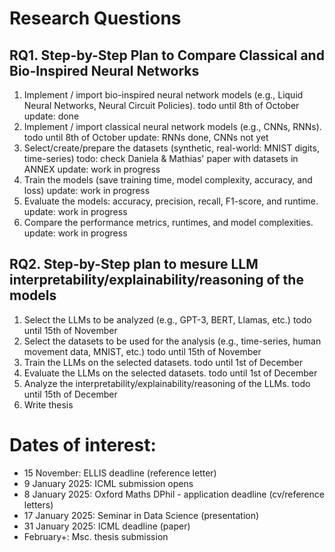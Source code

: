 # Research Questions
## RQ1. Step-by-Step Plan to Compare Classical and Bio-Inspired Neural Networks
1. Implement / import bio-inspired neural network models (e.g., Liquid Neural Networks, Neural Circuit Policies).
    todo until 8th of October
    update: done
2. Implement / import classical neural network models (e.g., CNNs, RNNs).
    todo until 8th of October
    update: RNNs done, CNNs not yet
3. Select/create/prepare the datasets (synthetic, real-world: MNIST digits, time-series)
    todo: check Daniela & Mathias' paper with datasets in ANNEX
    update: work in progress
4. Train the models (save training time, model complexity, accuracy, and loss)
    update: work in progress
5. Evaluate the models: accuracy, precision, recall, F1-score, and runtime.
    update: work in progress
6. Compare the performance metrics, runtimes, and model complexities.
    update: work in progress

## RQ2. Step-by-Step plan to mesure LLM interpretability/explainability/reasoning of the models
1. Select the LLMs to be analyzed (e.g., GPT-3, BERT, Llamas, etc.)
    todo until 15th of November
2. Select the datasets to be used for the analysis (e.g., time-series, human movement data, MNIST, etc.)
    todo until 15th of November
3. Train the LLMs on the selected datasets.
    todo until 1st of December
4. Evaluate the LLMs on the selected datasets.
    todo until 1st of December
5. Analyze the interpretability/explainability/reasoning of the LLMs.
    todo until 15th of December
6. Write thesis




# Dates of interest:
- 15 November: ELLIS deadline  (reference letter)
- 9 January 2025: ICML submission opens
- 8 January 2025: Oxford Maths DPhil - application deadline (cv/reference letters)
- 17 January 2025: Seminar in Data Science (presentation)
- 31 January 2025: ICML deadline (paper)
- February+: Msc. thesis submission
